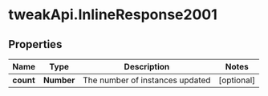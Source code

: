 # tweakApi.InlineResponse2001

## Properties
Name | Type | Description | Notes
------------ | ------------- | ------------- | -------------
**count** | **Number** | The number of instances updated | [optional] 


